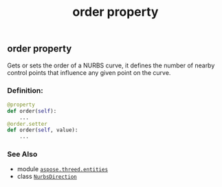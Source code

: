 ﻿---
title: order property
second_title: Aspose.3D for Python via .NET API References
description: 
type: docs
weight: 60
url: /python-net/aspose.threed.entities/nurbsdirection/order/
is_root: false
---

## order property


Gets or sets the order of a NURBS curve, it defines the number of nearby control points that influence any given point on the curve.
### Definition:
```python
@property
def order(self):
    ...
@order.setter
def order(self, value):
    ...
```

### See Also
* module [`aspose.threed.entities`](../../)
* class [`NurbsDirection`](/3d/python-net/aspose.threed.entities/nurbsdirection)
